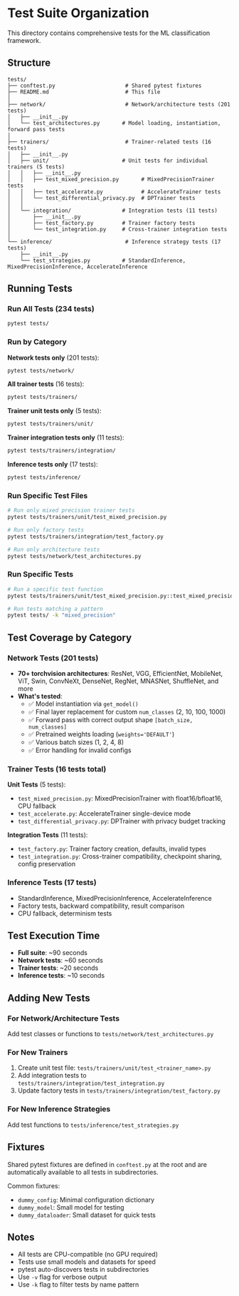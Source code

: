 # Test Suite Organization

This directory contains comprehensive tests for the ML classification framework.

## Structure

```
tests/
├── conftest.py                      # Shared pytest fixtures
├── README.md                        # This file
│
├── network/                         # Network/architecture tests (201 tests)
│   ├── __init__.py
│   └── test_architectures.py       # Model loading, instantiation, forward pass tests
│
├── trainers/                        # Trainer-related tests (16 tests)
│   ├── __init__.py
│   ├── unit/                       # Unit tests for individual trainers (5 tests)
│   │   ├── __init__.py
│   │   ├── test_mixed_precision.py       # MixedPrecisionTrainer tests
│   │   ├── test_accelerate.py            # AccelerateTrainer tests
│   │   └── test_differential_privacy.py  # DPTrainer tests
│   │
│   └── integration/                # Integration tests (11 tests)
│       ├── __init__.py
│       ├── test_factory.py         # Trainer factory tests
│       └── test_integration.py     # Cross-trainer integration tests
│
└── inference/                       # Inference strategy tests (17 tests)
    ├── __init__.py
    └── test_strategies.py          # StandardInference, MixedPrecisionInference, AccelerateInference
```

## Running Tests

### Run All Tests (234 tests)
```bash
pytest tests/
```

### Run by Category

**Network tests only** (201 tests):
```bash
pytest tests/network/
```

**All trainer tests** (16 tests):
```bash
pytest tests/trainers/
```

**Trainer unit tests only** (5 tests):
```bash
pytest tests/trainers/unit/
```

**Trainer integration tests only** (11 tests):
```bash
pytest tests/trainers/integration/
```

**Inference tests only** (17 tests):
```bash
pytest tests/inference/
```

### Run Specific Test Files

```bash
# Run only mixed precision trainer tests
pytest tests/trainers/unit/test_mixed_precision.py

# Run only factory tests
pytest tests/trainers/integration/test_factory.py

# Run only architecture tests
pytest tests/network/test_architectures.py
```

### Run Specific Tests

```bash
# Run a specific test function
pytest tests/trainers/unit/test_mixed_precision.py::test_mixed_precision_trainer_cuda

# Run tests matching a pattern
pytest tests/ -k "mixed_precision"
```

## Test Coverage by Category

### Network Tests (201 tests)
- **70+ torchvision architectures**: ResNet, VGG, EfficientNet, MobileNet, ViT, Swin, ConvNeXt, DenseNet, RegNet, MNASNet, ShuffleNet, and more
- **What's tested**:
  - ✅ Model instantiation via `get_model()`
  - ✅ Final layer replacement for custom `num_classes` (2, 10, 100, 1000)
  - ✅ Forward pass with correct output shape `[batch_size, num_classes]`
  - ✅ Pretrained weights loading (`weights='DEFAULT'`)
  - ✅ Various batch sizes (1, 2, 4, 8)
  - ✅ Error handling for invalid configs

### Trainer Tests (16 tests total)

**Unit Tests** (5 tests):
- `test_mixed_precision.py`: MixedPrecisionTrainer with float16/bfloat16, CPU fallback
- `test_accelerate.py`: AccelerateTrainer single-device mode
- `test_differential_privacy.py`: DPTrainer with privacy budget tracking

**Integration Tests** (11 tests):
- `test_factory.py`: Trainer factory creation, defaults, invalid types
- `test_integration.py`: Cross-trainer compatibility, checkpoint sharing, config preservation

### Inference Tests (17 tests)
- StandardInference, MixedPrecisionInference, AccelerateInference
- Factory tests, backward compatibility, result comparison
- CPU fallback, determinism tests

## Test Execution Time

- **Full suite**: ~90 seconds
- **Network tests**: ~60 seconds
- **Trainer tests**: ~20 seconds
- **Inference tests**: ~10 seconds

## Adding New Tests

### For Network/Architecture Tests
Add test classes or functions to `tests/network/test_architectures.py`

### For New Trainers
1. Create unit test file: `tests/trainers/unit/test_<trainer_name>.py`
2. Add integration tests to `tests/trainers/integration/test_integration.py`
3. Update factory tests in `tests/trainers/integration/test_factory.py`

### For New Inference Strategies
Add test functions to `tests/inference/test_strategies.py`

## Fixtures

Shared pytest fixtures are defined in `conftest.py` at the root and are automatically available to all tests in subdirectories.

Common fixtures:
- `dummy_config`: Minimal configuration dictionary
- `dummy_model`: Small model for testing
- `dummy_dataloader`: Small dataset for quick tests

## Notes

- All tests are CPU-compatible (no GPU required)
- Tests use small models and datasets for speed
- pytest auto-discovers tests in subdirectories
- Use `-v` flag for verbose output
- Use `-k` flag to filter tests by name pattern
